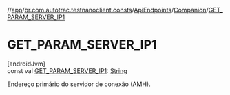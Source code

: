 //[app](../../../../index.md)/[br.com.autotrac.testnanoclient.consts](../../index.md)/[ApiEndpoints](../index.md)/[Companion](index.md)/[GET_PARAM_SERVER_IP1](-g-e-t_-p-a-r-a-m_-s-e-r-v-e-r_-i-p1.md)

# GET_PARAM_SERVER_IP1

[androidJvm]\
const val [GET_PARAM_SERVER_IP1](-g-e-t_-p-a-r-a-m_-s-e-r-v-e-r_-i-p1.md): [String](https://kotlinlang.org/api/latest/jvm/stdlib/kotlin/-string/index.html)

Endereço primário do servidor de conexão (AMH).

